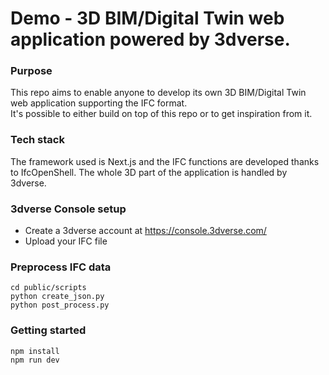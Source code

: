 # Demo - 3D BIM/Digital Twin web application powered by 3dverse.

### Purpose
This repo aims to enable anyone to develop its own 3D BIM/Digital Twin web application supporting the IFC format.\
It's possible to either build on top of this repo or to get inspiration from it.
 
### Tech stack
The framework used is Next.js and the IFC functions are developed thanks to IfcOpenShell.
The whole 3D part of the application is handled by 3dverse.

### 3dverse Console setup
- Create a 3dverse account at https://console.3dverse.com/
- Upload your IFC file

### Preprocess IFC data
```
cd public/scripts
python create_json.py
python post_process.py
```

### Getting started

```
npm install
npm run dev
```
